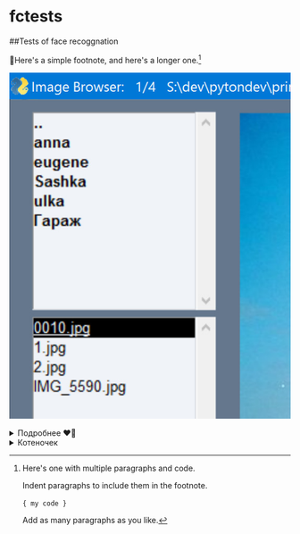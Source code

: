 # fctests
##Tests of face recoggnation

:blowfish:Here's a simple footnote, and here's a longer one.[^bignote]

[^bignote]: Here's one with multiple paragraphs and code.

    Indent paragraphs to include them in the footnote.

    `{ my code }`

    Add as many paragraphs as you like.
    
![Текст для изображения, который обычно не виден](imgs/img1.jpg?raw=true "Короткая ссылка")

[2]: imgs/img1.jpg?raw=true "Вторая ссылка"

<details><summary>Подробнее ❤️‍🔥</summary>

Скрытый текст

![Текст для изображения, который обычно не виден](https://github.com/rejgan318/fctests/blob/master/imgs/img1.jpg?raw=true "Полная ссылка")

</details>

<details><summary>Котеночек</summary>

[![Кртеночек введите сюда описание изображения][1]][1]
 
[1]: https://i.stack.imgur.com/AKtls.jpg 
 
</details>
